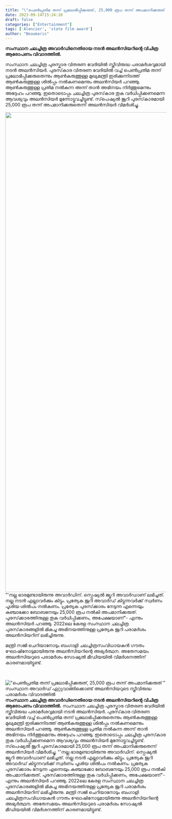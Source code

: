```yaml
---
title: "\"പെണ്‍പ്രതിമ തന്ന് പ്രലോഭിപ്പിക്കരുത്, 25,000 രൂപ തന്ന് അപമാനിക്കരുത് \" സംസ്ഥാന അവാർഡ് ഏറ്റുവാങ്ങിക്കൊണ്ട് അലൻസിയറുടെ സ്ത്രീവിരുദ്ധ പരാമർശം വിവാദത്തിൽ"
date: 2023-09-14T15:24:10
draft: false
categories: ["Entertainment"]
tags: ['Alencier', 'state film award']
author: "Beaumaris"
---
```


<strong>സംസ്ഥാന ചലച്ചിത്ര അവാര്‍ഡിനെതിരായ നടന്‍ അലന്‍സിയറിന്റെ വിചിത്ര ആരോപണം വിവാദത്തില്‍.</strong>

സംസ്ഥാന ചലച്ചിത്ര പുരസ്കാര വിതരണ വേദിയിൽ സ്ത്രീവിരുദ്ധ പരാമർശവുമായി നടൻ അലൻസിയർ. പുരസ്‌കാര വിതരണ വേദിയില്‍ വച്ച് പെണ്‍പ്രതിമ തന്ന് പ്രലോഭിപ്പിക്കരുതെന്നും ആണ്‍കരുത്തുള്ള മുഖ്യമന്ത്രി ഇരിക്കുന്നിടത്ത് ആണ്‍കരുത്തുള്ള ശില്‍പ്പം നല്‍കണമെന്നും അലന്‍സിയര്‍ പറഞ്ഞു. ആണ്‍കരുത്തുള്ള പ്രതിമ നല്‍കുന്ന അന്ന് താന്‍ അഭിനയം നിര്‍ത്തുമെന്നും അദ്ദേഹം പറഞ്ഞു. ഇതൊടൊപ്പം ചലച്ചിത്ര പുരസ്‌കാര തുക വര്‍ധിപ്പിക്കണമെന്ന ആവശ്യവും അലന്‍സിയര്‍ മുന്നോട്ടുവച്ചിട്ടുണ്ട്. സ്‌പെഷ്യല്‍ ജൂറി പുരസ്‌കാരമായി 25,000 രൂപ തന്ന് അപമാനിക്കരുതെന്ന് അലന്‍സിയര്‍ വിമര്‍ശിച്ചു.

<img class="size-full wp-image-420180 aligncenter" src="https://cdn.boolokam.com/articles/2023/09/dddq.jpg" alt="" width="1500" height="1500" />"'നല്ല ഭാരമുണ്ടായിരുന്നു അവാ‍ർഡിന്. സ്പെഷ്യൽ ജ്യൂറി അവാ‍ർഡാണ് ലഭിച്ചത്. നല്ല നടന്‍ എല്ലാവര്‍ക്കും കിട്ടും. പ്രത്യേക ജൂറി അവാര്‍ഡ് കിട്ടുന്നവര്‍ക്ക് സ്വര്‍ണം പൂശിയ ശില്‍പം നല്‍കണം. പ്രത്യേക പുരസ്‌ക്കാരം നേടുന്ന എന്നെയും കുഞ്ചാക്കോ ബോബനേയും 25,000 രൂപ നല്‍കി അപമാനിക്കരുത്. പുരസ്‌ക്കാരത്തിനുള്ള തുക വര്‍ധിപ്പിക്കണം, അപേക്ഷയാണ്"- എന്നും അലന്‍സിയര്‍ പറഞ്ഞു. 2022ലെ കേരള സംസ്ഥാന ചലച്ചിത്ര പുരസ്‌കാരങ്ങളിൽ മികച്ച അഭിനയത്തിനുള്ള പ്രത്യേക ജൂറി പരാമർശം അലൻസിയറിന് ലഭിച്ചിരുന്നു.

മന്ത്രി സജി ചെറിയാനോടും ബംഗാളി ചലച്ചിത്രസംവിധായകന്‍ ഗൗതം ഘോഷിനോടുമായിരുന്നു അലന്‍സിയറിന്റെ അഭ്യര്‍ത്ഥന. അതേസമയം അലന്‍സിയറുടെ പരാമര്‍ശം സോഷ്യല്‍ മീഡിയയില്‍ വിമര്‍ശനത്തിന് കാരണമായിട്ടുണ്ട്.

&nbsp;


!["പെണ്‍പ്രതിമ തന്ന് പ്രലോഭിപ്പിക്കരുത്, 25,000 രൂപ തന്ന് അപമാനിക്കരുത് " സംസ്ഥാന അവാർഡ് ഏറ്റുവാങ്ങിക്കൊണ്ട് അലൻസിയറുടെ സ്ത്രീവിരുദ്ധ പരാമർശം വിവാദത്തിൽ](https://cdn.boolokam.com/articles/2023/09/dddq.jpg)**സംസ്ഥാന ചലച്ചിത്ര അവാര്‍ഡിനെതിരായ നടന്‍ അലന്‍സിയറിന്റെ വിചിത്ര ആരോപണം വിവാദത്തില്‍.** സംസ്ഥാന ചലച്ചിത്ര പുരസ്കാര വിതരണ വേദിയിൽ സ്ത്രീവിരുദ്ധ പരാമർശവുമായി നടൻ അലൻസിയർ. പുരസ്‌കാര വിതരണ വേദിയില്‍ വച്ച് പെണ്‍പ്രതിമ തന്ന് പ്രലോഭിപ്പിക്കരുതെന്നും ആണ്‍കരുത്തുള്ള മുഖ്യമന്ത്രി ഇരിക്കുന്നിടത്ത് ആണ്‍കരുത്തുള്ള ശില്‍പ്പം നല്‍കണമെന്നും അലന്‍സിയര്‍ പറഞ്ഞു. ആണ്‍കരുത്തുള്ള പ്രതിമ നല്‍കുന്ന അന്ന് താന്‍ അഭിനയം നിര്‍ത്തുമെന്നും അദ്ദേഹം പറഞ്ഞു. ഇതൊടൊപ്പം ചലച്ചിത്ര പുരസ്‌കാര തുക വര്‍ധിപ്പിക്കണമെന്ന ആവശ്യവും അലന്‍സിയര്‍ മുന്നോട്ടുവച്ചിട്ടുണ്ട്. സ്‌പെഷ്യല്‍ ജൂറി പുരസ്‌കാരമായി 25,000 രൂപ തന്ന് അപമാനിക്കരുതെന്ന് അലന്‍സിയര്‍ വിമര്‍ശിച്ചു. "'നല്ല ഭാരമുണ്ടായിരുന്നു അവാ‍ർഡിന്. സ്പെഷ്യൽ ജ്യൂറി അവാ‍ർഡാണ് ലഭിച്ചത്. നല്ല നടന്‍ എല്ലാവര്‍ക്കും കിട്ടും. പ്രത്യേക ജൂറി അവാര്‍ഡ് കിട്ടുന്നവര്‍ക്ക് സ്വര്‍ണം പൂശിയ ശില്‍പം നല്‍കണം. പ്രത്യേക പുരസ്‌ക്കാരം നേടുന്ന എന്നെയും കുഞ്ചാക്കോ ബോബനേയും 25,000 രൂപ നല്‍കി അപമാനിക്കരുത്. പുരസ്‌ക്കാരത്തിനുള്ള തുക വര്‍ധിപ്പിക്കണം, അപേക്ഷയാണ്"- എന്നും അലന്‍സിയര്‍ പറഞ്ഞു. 2022ലെ കേരള സംസ്ഥാന ചലച്ചിത്ര പുരസ്‌കാരങ്ങളിൽ മികച്ച അഭിനയത്തിനുള്ള പ്രത്യേക ജൂറി പരാമർശം അലൻസിയറിന് ലഭിച്ചിരുന്നു. മന്ത്രി സജി ചെറിയാനോടും ബംഗാളി ചലച്ചിത്രസംവിധായകന്‍ ഗൗതം ഘോഷിനോടുമായിരുന്നു അലന്‍സിയറിന്റെ അഭ്യര്‍ത്ഥന. അതേസമയം അലന്‍സിയറുടെ പരാമര്‍ശം സോഷ്യല്‍ മീഡിയയില്‍ വിമര്‍ശനത്തിന് കാരണമായിട്ടുണ്ട്. 
